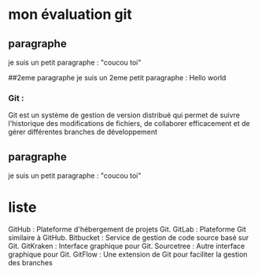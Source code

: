 # mon évaluation git

## paragraphe
je suis un petit paragraphe : "coucou toi" 

##2eme paragraphe
je suis un 2eme petit paragraphe : Hello world

### Git :
 Git est un système de gestion de version distribué qui permet de suivre l'historique des modifications de fichiers,
 de collaborer efficacement et de gérer différentes branches de développement
## paragraphe
je suis un petit paragraphe : "coucou toi"

# liste

 GitHub : Plateforme d'hébergement de projets Git.
 GitLab : Plateforme Git similaire à GitHub.
 Bitbucket : Service de gestion de code source basé sur Git.
 GitKraken : Interface graphique pour Git.
 Sourcetree : Autre interface graphique pour Git.
 GitFlow : Une extension de Git pour faciliter la gestion des branches
